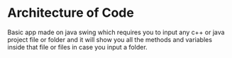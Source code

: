 # Architecture of Code
Basic app made on java swing which requires you to input any c++ or java project file or folder and it will show you all the methods and variables inside that file or files in case you input a folder.
